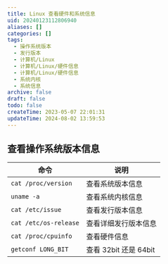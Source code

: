 ```yaml
---
title: Linux 查看硬件和系统信息
uid: 20240123112806940
aliases: []
categories: []
tags:
  - 操作系统版本
  - 发行版本
  - 计算机/Linux
  - 计算机/Linux/硬件信息
  - 计算机/Linux/硬件信息
  - 系统内核
  - 系统信息
archive: false
draft: false
todo: false
createTime: 2023-05-07 22:01:31
updateTime: 2024-08-02 13:59:53
---
```


## 查看操作系统版本信息

| 命令                  | 说明                  |
| --------------------- | --------------------- |
| `cat /proc/version`   | 查看系统版本信息      |
| `uname -a`            | 查看系统内核信息      |
| `cat /etc/issue`      | 查看发行版本信息      |
| `cat /etc/os-release` | 查看详细发行版本信息  |
| `cat /proc/cpuinfo`   | 查看硬件信息          |
| `getconf LONG_BIT`    | 查看 32bit 还是 64bit |

